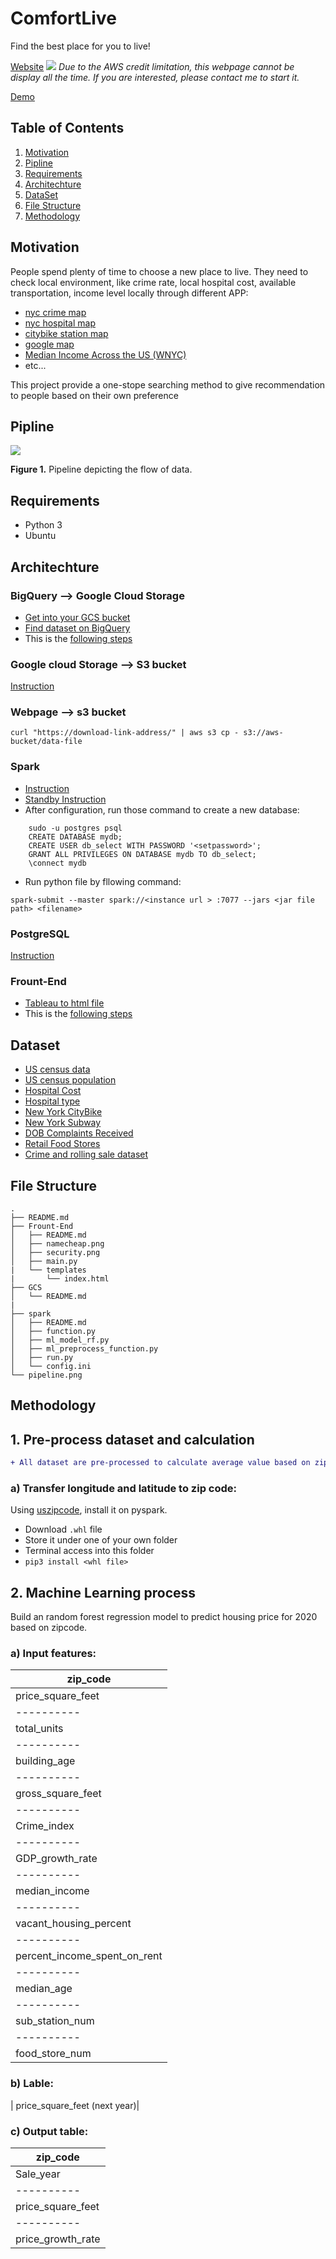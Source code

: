 # ComfortLive
Find the best place for you to live!

[Website](http://predictionsanalytics.xyz/)
![](./images/web.png)
*Due to the AWS credit limitation, this webpage cannot be display all the time. If you are interested, please contact me to start it.*

[Demo](https://docs.google.com/presentation/d/1rJVsnWBVw5YVxCkrvSKoIK1mgGuXMmxFsxjY6NX7psI/edit?usp=sharing)

## Table of Contents
1. [Motivation](README.md#motivation)
1. [Pipline](README.md#pipline)
1. [Requirements](README.md#requirements)
1. [Architechture](README.md#architechture)
1. [DataSet](README.md#dataset)
1. [File Structure](README.md#File-Structure)
1. [Methodology](README.methodology)


## Motivation
People spend plenty of time to choose a new place to live. They need to check local environment, like crime rate, local hospital cost, available transportation, income level locally through different APP: 
* [nyc crime map](https://maps.nyc.gov/crime/)
* [nyc hospital map](https://www.targetmap.com/viewer.aspx?reportId=3065)
* [citybike station map](https://member.citibikenyc.com/map/)
* [google map](https://www.google.com/maps/place/New+York,+NY)
* [Median Income Across the US (WNYC)](https://project.wnyc.org/median-income-nation/#4/37.65/-85.12)
* etc...

This project provide a one-stope searching method to give recommendation to people based on their own preference


## Pipline
![](./images/pipeline.png)

**Figure 1.** Pipeline depicting the flow of data.


## Requirements
* Python 3
* Ubuntu


## Architechture

### BigQuery --> Google Cloud Storage
* [Get into your GCS bucket](https://cloud.google.com/storage/?utm_source=google&utm_medium=cpc&utm_campaign=na-US-all-en-dr-bkws-all-all-trial-e-dr-1008076&utm_content=text-ad-none-any-DEV_c-CRE_79747411687-ADGP_Hybrid+%7C+AW+SEM+%7C+BKWS+%7C+US+%7C+en+%7C+EXA+~+Google+Cloud+Storage-KWID_43700007031545851-kwd-11642151515&utm_term=KW_google%20cloud%20storage-ST_google+cloud+storage&gclid=CjwKCAiA98TxBRBtEiwAVRLqu-Q98O-7xe8Fvcte79YELjXsAud44dJ95qgW3-Pgyzuixv4uZde9HhoCLKwQAvD_BwE)
* [Find dataset on BigQuery](https://console.cloud.google.com/marketplace/browse?filter=solution-type:dataset)
* This is the [following steps](GCS/README.md)

### Google cloud Storage --> S3 bucket
[Instruction](http://proanalyst.net/migrate-files-gcs-into-amazon-s3/)


### Webpage --> s3 bucket
```
curl "https://download-link-address/" | aws s3 cp - s3://aws-bucket/data-file
```


### Spark
* [Instruction](https://docs.google.com/document/d/1InLxbu-FH2nyd0NuJ3ewdvAt0Ttk_bNUwlQop38lq0Q/edit)
* [Standby Instruction](https://github.com/InsightDataScience/pegasus)
* After configuration, run those command to create a new database:
```
    sudo -u postgres psql
    CREATE DATABASE mydb;
    CREATE USER db_select WITH PASSWORD '<setpassword>';
    GRANT ALL PRIVILEGES ON DATABASE mydb TO db_select;
    \connect mydb
 ```
 * Run python file by fllowing command:
 ```
 spark-submit --master spark://<instance url > :7077 --jars <jar file path> <filename>
 ```


### PostgreSQL
[Instruction](https://blog.insightdatascience.com/simply-install-postgresql-58c1e4ebf252)


### Frount-End
* [Tableau to html file](https://www.youtube.com/watch?v=wJ2CHIJalNU)
* This is the [following steps](Frount-End/README.md)




## Dataset

* [US census data](https://console.cloud.google.com/bigquery?project=plucky-sound-238319&folder&organizationId&p=bigquery-public-data&d=census_bureau_acs&t=zip_codes_2017_5yr&page=table)
* [US census population](https://console.cloud.google.com/bigquery?project=plucky-sound-238319&folder&organizationId&p=bigquery-public-data&d=census_bureau_usa&t=population_by_zip_2010&page=table)
* [Hospital Cost](https://console.cloud.google.com/bigquery?project=plucky-sound-238319&folder&organizationId&p=bigquery-public-data&d=medicare&page=dataset)
* [Hospital type](https://console.cloud.google.com/bigquery?project=plucky-sound-238319&folder&organizationId&p=bigquery-public-data&d=cms_medicare&page=dataset)
* [New York CityBike](https://console.cloud.google.com/bigquery?project=plucky-sound-238319&folder&organizationId&p=bigquery-public-data&d=new_york_citibike&t=citibike_stations&page=table)
* [New York Subway](https://console.cloud.google.com/bigquery?project=plucky-sound-238319&folder&organizationId&p=bigquery-public-data&d=new_york_subway&t=stations&page=table)
* [DOB Complaints Received](https://data.cityofnewyork.us/Housing-Development/DOB-Complaints-Received/eabe-havv)
* [Retail Food Stores](https://data.ny.gov/Economic-Development/Retail-Food-Stores/9a8c-vfzj)
* [Crime and rolling sale dataset](https://drive.google.com/open?id=1N_VBlx5wupROKt040-z0NJFsvYK_cSzv)





## File Structure
```
.
├── README.md
├── Frount-End
│   ├── README.md
│   ├── namecheap.png
│   ├── security.png
│   ├── main.py
|   └── templates
|       └── index.html
├── GCS
│   └── README.md
|
├── spark
│   ├── README.md
│   ├── function.py
│   ├── ml_model_rf.py
│   ├── ml_preprocess_function.py
│   ├── run.py
│   └── config.ini
└── pipeline.png
```

## Methodology

## 1. Pre-process dataset and calculation
```diff
+ All dataset are pre-processed to calculate average value based on zip code
```

### a) Transfer longitude and latitude to zip code:
Using <a href="https://uszipcode.readthedocs.io/index.html">uszipcode</a>, install it on pyspark.
* Download `.whl` file
* Store it under one of your own folder
* Terminal access into this folder
* `pip3 install <whl file>`




## 2. Machine Learning process

Build an random forest regression model to predict housing price for 2020 based on zipcode. 

### a) Input features:
| zip_code      | 
| ---------- | 
| price_square_feet| 
| ---------- | 
| total_units|
| ---------- | 
| building_age |
| ---------- | 
| gross_square_feet|
| ---------- | 
| Crime_index|
| ---------- | 
| GDP_growth_rate|
| ---------- | 
| median_income|
| ---------- | 
| vacant_housing_percent|
| ---------- | 
| percent_income_spent_on_rent|
| ---------- | 
| median_age|
| ---------- | 
| sub_station_num|
| ---------- | 
| food_store_num|

### b) Lable:
| price_square_feet (next year)|


### c) Output table:
| zip_code|
| ---------- | 
| Sale_year |
| ---------- | 
| price_square_feet|
| ---------- | 
| price_growth_rate|







